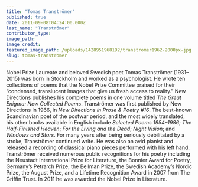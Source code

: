 ```yaml
---
title: "Tomas Tranströmer"
published: true
date: 2011-09-08T04:24:00.000Z
last_name: "Tranströmer"
contributor_type:
image_path:
image_credit:
featured_image_path: /uploads/1428951968192/transtromer1962-2000px-jpg.jpeg
slug: tomas-transtromer
---
```


Nobel Prize Laureate and beloved Swedish poet Tomas Tranströmer (1931–2015) was born in Stockholm and worked as a psychologist. He wrote ten collections of poems that the Nobel Prize Committee praised for their “condensed, translucent images that give us fresh access to reality.” New Directions publishes his complete poems in one volume titled _The Great Enigma: New Collected Poems_. Tranströmer was first published by New Directions in 1966, in _New Directions in Prose & Poetry #16_. The best-known Scandinavian poet of the postwar period, and the most widely translated, his other books available in English include _Selected Poems 1954–1986_; _The Half-Finished Heaven_; _For the Living and the Dead_; _Night Vision_; and _Windows and Stars_. For many years after being seriously debilitated by a stroke, Tranströmer continued write. He was also an avid pianist and released a recording of classical piano pieces performed with his left hand. Tranströmer received numerous public recognitions for his poetry including the Neustadt International Prize for Literature, the Bonnier Award for Poetry, Germany’s Petrarch Prize, the Bellman Prize, the Swedish Academy’s Nordic Prize, the August Prize, and a Lifetime Recognition Award in 2007 from The Griffin Trust. In 2011 he was awarded the Nobel Prize in Literature.


